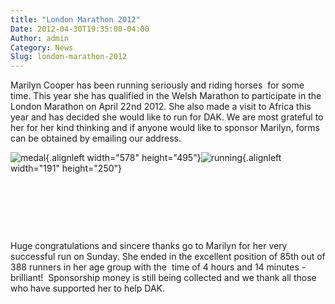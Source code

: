 ```yaml
---
title: "London Marathon 2012"
Date: 2012-04-30T19:35:00-04:00
Author: admin
Category: News
Slug: london-marathon-2012
---
```


Marilyn Cooper has been running seriously and riding horses  for some time. This year she has qualified in the Welsh Marathon to participate in the London Marathon on April 22nd 2012. She also made a visit to Africa this year and has decided she would like to run for DAK. We are most grateful to her for her kind thinking and if anyone would like to sponsor Marilyn, forms can be obtained by emailing our address.

![](http://i.imgur.com/S7B2a.png "medal"){.alignleft width="578" height="495"}![](http://i.imgur.com/5GP0k.png "running"){.alignleft width="191" height="250"}

 

 

 

Huge congratulations and sincere thanks go to Marilyn for her very successful run on Sunday. She ended in the excellent position of 85th out of 388 runners in her age group with the  time of 4 hours and 14 minutes - brilliant!  Sponsorship money is still being collected and we thank all those who have supported her to help DAK.

